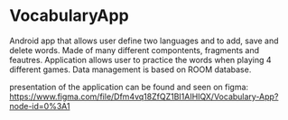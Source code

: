 # VocabularyApp
 Android app that allows user define two languages and to add, save and delete words. Made of many different compontents, fragments and feautres. Application allows user to practice the words when playing 4 different games. Data management is based on ROOM database.
 
 presentation of the application can be found and seen on figma:
 https://www.figma.com/file/Dfm4vq18ZfQZ1BI1AIHIQX/Vocabulary-App?node-id=0%3A1
